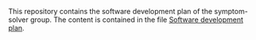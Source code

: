 This repository contains the software development plan of the symptom-solver group. The content is contained in the file [Software development plan](software-development-plan.md). 

